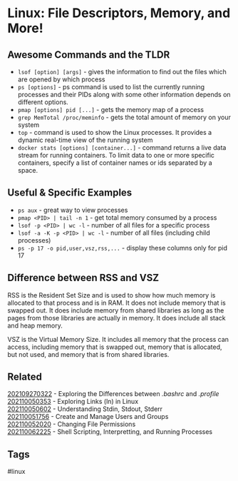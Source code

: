 # Linux: File Descriptors, Memory, and More!

## Awesome Commands and the TLDR
* `lsof [option] [args]` - gives the information to find out the files which are
   opened by which process
* `ps [options]` - ps command is used to list the currently running processes
   and their PIDs along with some other information depends on different options.
* `pmap [options] pid [...]` - gets the memory map of a process
* `grep MemTotal /proc/meminfo` - gets the total amount of memory on your system
* `top` - command is used to show the Linux processes. It provides a dynamic
   real-time view of the running system
* `docker stats [options] [container...]` - command returns a live data stream for
   running containers. To limit data to one or more specific containers, specify
   a list of container names or ids separated by a space. 


## Useful & Specific Examples
* `ps aux` - great way to view processes
* `pmap <PID> | tail -n 1` - get total memory consumed by a process
* `lsof -p <PID> | wc -l` - number of all files for a specific process
* `lsof -a -K -p <PID> | wc -l` - number of all files (including child processes)
* `ps -p 17 -o pid,user,vsz,rss,...` - display these columns only for pid 17


## Difference between RSS and VSZ
RSS is the Resident Set Size and is used to show how much memory is allocated to
that process and is in RAM. It does not include memory that is swapped out. It
does include memory from shared libraries as long as the pages from those
libraries are actually in memory. It does include all stack and heap memory.

VSZ is the Virtual Memory Size. It includes all memory that the process can
access, including memory that is swapped out, memory that is allocated, but not
used, and memory that is from shared libraries.


## Related
[202109270322](../202109270322) - Exploring the Differences between *.bashrc* and *.profile* \
[202110050353](../202110050353) - Exploring Links (ln) in Linux \
[202110050602](../202110050602) - Understanding Stdin, Stdout, Stderr \
[202110051756](../202110051756) - Create and Manage Users and Groups \
[202110052020](../202110052020) - Changing File Permissions \
[202110062225](../202110062225) - Shell Scripting, Interpretting, and Running Processes


## Tags
#linux
